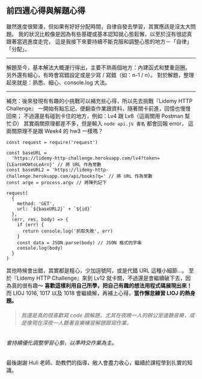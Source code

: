## 前四週心得與解題心得

雖然進度很緊湊，但如果有好好分配時間，自律自發去學習，其實應該是沒太大問題。
我的狀況比較像是因為有些基礎或基本認知就心態鬆懈，以至於沒有很認真跟著當週進度走完，
這是我接下來要持續不斷克服和調整心態的地方－「自律」「分配」。

---

解題至今，基本解法大概運行得出，主要不熟兩個地方：內建函式和雙重迴圈。
另外還有細心，有時會寫錯設定或是少寫 / 寫錯（如：n-1 / n）。
對於解題，整理起來就是：熟悉、細心、console.log 大法。

---

補充：後來發現有有趣的小挑戰可以補充些心得，所以先去挑戰『Lidemy HTTP Challenge』
一開始有點忘記，便翻查作業跟資料，隨著關卡前進，回憶也慢慢回來；
不過還是有碰到卡住的地方，例如：Lv4 跟 Lv8（這兩關用 Postman 幫忙:D）
其實兩關原理都差不多，但是輸入 `node api.js 書名` 都會回報 error，
這兩關原理不是跟 Week4 的 hw3 一樣嗎？

```
const request = require('request')

const baseURL =
  'https://lidemy-http-challenge.herokuapp.com/lv4?token={LEarnHOWtoLeArn}' // 將 URL 作為常數
const baseURL2 = 'https://lidemy-http-challenge.herokuapp.com/api/books?q=' // 將 URL 作為常數
const arge = process.argv // 將陣列記下

request(
  {
    method: 'GET',
    url: `${baseURL2}` + `${id}`
  },
  (err, res, body) => {
    if (err) {
      return console.log('抓取失敗', err)
    }
    const data = JSON.parse(body) // JSON 格式的字串
    console.log(body)
  }
)
```

其他時候會出錯，其實都是粗心，少加逗號阿，或是代錯 URL 這種小細節...。
至於『Lidemy HTTP Challenge』來到 Lv12 就卡關，不過還是會繼續破下去，因為真的很有趣～
**喜歡這樣利用自己所學，把自己有趣的想法用程式碼展現出來！**
而 LIOJ 1016, 1017 以及 1018 會繼續解，再補上心得，**當作懈怠練習 LIOJ 的熱身題。**

> ###### 我還是真的很喜歡寫 code 跟解題，尤其在夜晚一人的辦公室邊聽音樂，或是像現在深夜一人聽著音樂練習解題跟寫作業。

###### 會持續優化調整學習心態，以準時交作業為主。

最後謝謝 Huli 老師、助教們的指導，敝人會盡力收心，繼續於課程學到扎實的知識。
